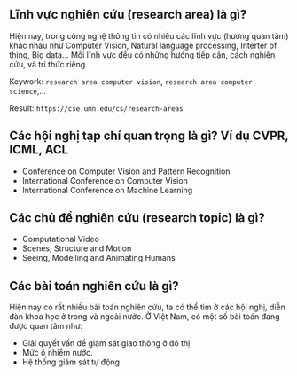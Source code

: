 ## Lĩnh vực nghiên cứu (research area) là gì?
Hiện nay, trong công nghệ thông tin có nhiều các lĩnh vực (hướng quan tâm) khác nhau như Computer Vision, Natural language processing, Interter of thing, Big data...
Mỗi lĩnh vực đều có những hướng tiếp cận, cách nghiên cứu, và tri thức riêng.

Keywork: `research area computer vision`, `research area computer science`,...

Result: `https://cse.umn.edu/cs/research-areas`

## Các hội nghị tạp chí quan trọng là gì? Ví dụ CVPR, ICML, ACL
- Conference on Computer Vision and Pattern Recognition
- International Conference on Computer Vision
- International Conference on Machine Learning

## Các chủ đề nghiên cứu (research topic) là gì?
- Computational Video
- Scenes, Structure and Motion
- Seeing, Modelling and Animating Humans

## Các bài toán nghiên cứu là gì?
Hiện nay có rất nhiều bài toán nghiên cứu, ta có thể tìm ở các hội nghị, diễn đàn khoa học ở trong và ngoài nước.
Ở Việt Nam, có một số bài toán đang được quan tâm như:
- Giải quyết vấn đề giám sát giao thông ở đô thị.
- Mức ô nhiễm nước.
- Hệ thống giám sát tự động.
